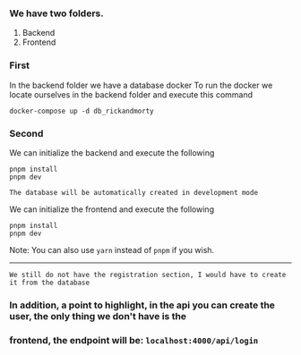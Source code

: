 ### We have two folders.
  1. Backend
  2. Frontend

### First
In the backend folder we have a database docker To run the docker we locate ourselves in the backend folder and execute this command
```
docker-compose up -d db_rickandmorty
```

### Second
We can initialize the backend and execute the following
```
pnpm install
pnpm dev
```

``
The database will be automatically created in development mode
``

We can initialize the frontend and execute the following
```
pnpm install
pnpm dev
```

Note: You can also use ``yarn`` instead of ``pnpm`` if you wish.

----------------------------------------------------------------
``We still do not have the registration section, I would have to create it from the database``

### In addition, a point to highlight, in the api you can create the user, the only thing we don't have is the
### frontend, the endpoint will be: ``localhost:4000/api/login``